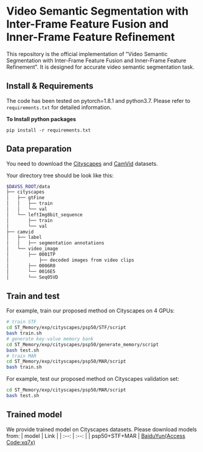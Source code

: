 # Video Semantic Segmentation with Inter-Frame Feature Fusion and Inner-Frame Feature Refinement
This repository is the official implementation of "Video Semantic Segmentation with Inter-Frame Feature Fusion and Inner-Frame Feature Refinement". It is designed for accurate video semantic segmentation task.

## Install & Requirements
The code has been tested on pytorch=1.8.1 and python3.7. Please refer to `requirements.txt` for detailed information.

**To Install python packages**
```
pip install -r requirements.txt
```
## Data preparation
You need to download the [Cityscapes](https://www.cityscapes-dataset.com/) and [CamVid](http://mi.eng.cam.ac.uk/research/projects/VideoRec/CamVid/) datasets.

Your directory tree should be look like this:
````bash
$DAVSS_ROOT/data
├── cityscapes
│   ├── gtFine
│   │   ├── train
│   │   └── val
│   └── leftImg8bit_sequence
│       ├── train
│       └── val
├── camvid
│   ├── label
│   │   ├── segmentation annotations
│   └── video_image
│       ├── 0001TP
│           ├── decoded images from video clips
│       ├── 0006R0
│       └── 0016E5
│       └── Seq05VD
````
## Train and test
For example, train our proposed method on Cityscapes on 4 GPUs:
````bash
# train STF
cd ST_Memory/exp/cityscapes/psp50/STF/script
bash train.sh
# generate key-value memory bank
cd ST_Memory/exp/cityscapes/psp50/generate_memory/script
bash test.sh
# train MAR
cd ST_Memory/exp/cityscapes/psp50/MAR/script
bash train.sh
````

For example, test our proposed method on Cityscapes validation set:
````bash
cd ST_Memory/exp/cityscapes/psp50/MAR/script
bash test.sh
````

## Trained model
We provide trained model on Cityscapes datasets. Please download models from:
| model | Link |
| :--: | :--: |
| psp50+STF+MAR | [BaiduYun(Access Code:xq7x)](https://pan.baidu.com/s/1uFVitsS47oq58Z3RAiCQrQ)
